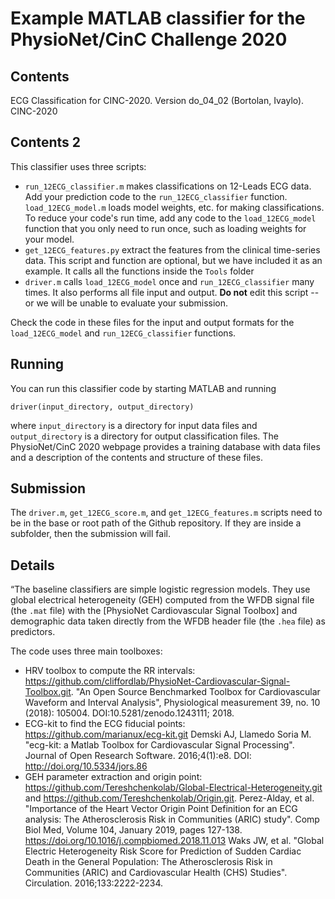 # Example MATLAB classifier for the PhysioNet/CinC Challenge 2020

## Contents
ECG Classification for CINC-2020. Version do_04_02 (Bortolan, Ivaylo). CINC-2020

## Contents 2
This classifier uses three scripts:

* `run_12ECG_classifier.m` makes classifications on 12-Leads ECG data.  Add your prediction code to the `run_12ECG_classifier` function. `load_12ECG_model.m` loads model weights, etc. for making classifications.  To reduce your code's run time, add any code to the `load_12ECG_model` function that you only need to run once, such as loading weights for your model.
* `get_12ECG_features.py` extract the features from the clinical time-series data. This script and function are optional, but we have included it as an example. It calls all the functions inside the `Tools` folder 
* `driver.m` calls `load_12ECG_model` once and `run_12ECG_classifier` many times. It also performs all file input and output.  **Do not** edit this script -- or we will be unable to evaluate your submission.

Check the code in these files for the input and output formats for the `load_12ECG_model` and `run_12ECG_classifier` functions.

## Running

You can run this classifier code by starting MATLAB and running

    driver(input_directory, output_directory)

where `input_directory` is a directory for input data files and `output_directory` is a directory for output classification files.  The PhysioNet/CinC 2020 webpage provides a training database with data files and a description of the contents and structure of these files.

## Submission

The `driver.m`, `get_12ECG_score.m`, and `get_12ECG_features.m` scripts need to be in the base or root path of the Github repository. If they are inside a subfolder, then the submission will fail.

## Details
“The baseline classifiers are simple logistic regression models. They use global electrical heterogeneity (GEH) computed from the WFDB signal file (the `.mat` file) with the [PhysioNet Cardiovascular Signal Toolbox] and demographic data taken directly from the WFDB header file (the `.hea` file) as predictors. 

The code uses three main toolboxes:
- HRV toolbox to compute the RR intervals: https://github.com/cliffordlab/PhysioNet-Cardiovascular-Signal-Toolbox.git. 
  "An Open Source Benchmarked Toolbox for Cardiovascular Waveform and Interval Analysis", 
   Physiological measurement 39, no. 10 (2018): 105004. DOI:10.5281/zenodo.1243111; 2018. 
 - ECG-kit to find the ECG fiducial points: https://github.com/marianux/ecg-kit.git
  Demski AJ, Llamedo Soria M. "ecg-kit: a Matlab Toolbox for Cardiovascular Signal Processing".  
  Journal of Open Research Software. 2016;4(1):e8. DOI: http://doi.org/10.5334/jors.86
- GEH parameter extraction and origin point: https://github.com/Tereshchenkolab/Global-Electrical-Heterogeneity.git and https://github.com/Tereshchenkolab/Origin.git. 
  Perez-Alday, et al. "Importance of the Heart Vector Origin Point Definition for an ECG analysis: 
  The Atherosclerosis Risk in Communities (ARIC) study". Comp Biol Med, Volume 104, January 2019, 
  pages 127-138. https://doi.org/10.1016/j.compbiomed.2018.11.013
  Waks JW, et al. "Global Electric Heterogeneity Risk Score for Prediction of Sudden Cardiac Death in the General Population: 
  The Atherosclerosis Risk in Communities (ARIC) and Cardiovascular Health (CHS) Studies". Circulation. 2016;133:2222-2234.
